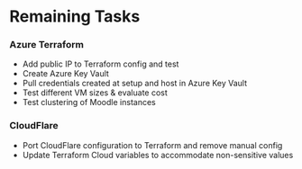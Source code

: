 # Remaining Tasks

### Azure Terraform
- Add public IP to Terraform config and test
- Create Azure Key Vault
- Pull credentials created at setup and host in Azure Key Vault
- Test different VM sizes & evaluate cost
- Test clustering of Moodle instances


### CloudFlare
- Port CloudFlare configuration to Terraform and remove manual config
- Update Terraform Cloud variables to accommodate non-sensitive values
